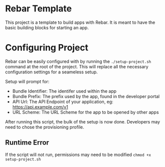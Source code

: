 
# Rebar Template

This project is a template to build apps with Rebar. It is meant to have the basic building blocks for starting an app.

# Configuring Project

Rebar can be easily configured with by running the `./setup-project.sh` command at the root of the project. This will replace all the necessary configuration settings for a seameless setup.

Setup will prompt for:

* Bundle Identifier: The identifer used within the app
* Bundle Prefix: The prefix used by the app, found in the developer portal
* API Url: The API Endpoint of your application, eg: https://api.example.com/v1
* URL Scheme: The URL Scheme for the app to be opened by other apps

After running this script, the bulk of the setup is now done. Developers may need to chose the provisioning profile. 

## Runtime Error

If the script will not run, permissions may need to be modified `chmod +x setup-project.sh`
